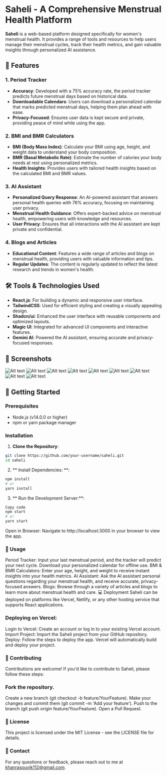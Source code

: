# Saheli - A Comprehensive Menstrual Health Platform

**Saheli** is a web-based platform designed specifically for women's menstrual health. It provides a range of tools and resources to help users manage their menstrual cycles, track their health metrics, and gain valuable insights through personalized AI assistance.

## 🌟 Features

### 1. **Period Tracker**
   - **Accuracy**: Developed with a 75% accuracy rate, the period tracker predicts future menstrual days based on historical data.
   - **Downloadable Calendars**: Users can download a personalized calendar that marks predicted menstrual days, helping them plan ahead with ease.
   - **Privacy-Focused**: Ensures user data is kept secure and private, providing peace of mind while using the app.

### 2. **BMI and BMR Calculators**
   - **BMI (Body Mass Index)**: Calculate your BMI using age, height, and weight data to understand your body composition.
   - **BMR (Basal Metabolic Rate)**: Estimate the number of calories your body needs at rest using personalized metrics.
   - **Health Insights**: Provides users with tailored health insights based on the calculated BMI and BMR values.

### 3. **AI Assistant**
   - **Personalized Query Response**: An AI-powered assistant that answers personal health queries with 76% accuracy, focusing on maintaining user privacy.
   - **Menstrual Health Guidance**: Offers expert-backed advice on menstrual health, empowering users with knowledge and resources.
   - **User Privacy**: Ensures that all interactions with the AI assistant are kept private and confidential.

### 4. **Blogs and Articles**
   - **Educational Content**: Features a wide range of articles and blogs on menstrual health, providing users with valuable information and tips.
   - **Regular Updates**: The content is regularly updated to reflect the latest research and trends in women's health.

## 🛠️ Tools & Technologies Used

- **React.js**: For building a dynamic and responsive user interface.
- **TailwindCSS**: Used for efficient styling and creating a visually appealing design.
- **Shadcn/ui**: Enhanced the user interface with reusable components and optimized layouts.
- **Magic UI**: Integrated for advanced UI components and interactive features.
- **Gemini AI**: Powered the AI assistant, ensuring accurate and privacy-focused responses.

## 📸 Screenshots

![Alt text](   https://github.com/DeshDeepakKant/Saheli/blob/master/Screenshot%20from%202024-08-17%2001-04-06.png    )
![Alt text](     https://github.com/DeshDeepakKant/Saheli/blob/master/Screenshot%20from%202024-08-17%2001-04-18.png  )
![Alt text](    https://github.com/DeshDeepakKant/Saheli/blob/master/Screenshot%20from%202024-08-17%2001-04-24.png   )
![Alt text](    https://github.com/DeshDeepakKant/Saheli/blob/master/Screenshot%20from%202024-08-17%2001-04-30.png   )
![Alt text](  https://github.com/DeshDeepakKant/Saheli/blob/master/Screenshot%20from%202024-08-17%2001-05-11.png     )
![Alt text](     https://github.com/DeshDeepakKant/Saheli/blob/master/Screenshot%20from%202024-08-17%2001-05-40.png  )
![Alt text](    https://github.com/DeshDeepakKant/Saheli/blob/master/Screenshot%20from%202024-08-17%2001-05-55.png   )
![Alt text](    https://github.com/DeshDeepakKant/Saheli/blob/master/Screenshot%20from%202024-08-17%2001-06-04.png   )
![Alt text](   https://github.com/DeshDeepakKant/Saheli/blob/master/Screenshot%20from%202024-08-17%2001-06-48.png    )





## 🚀 Getting Started

### Prerequisites
- Node.js (v14.0.0 or higher)
- npm or yarn package manager

### Installation

1. **Clone the Repository**:
```bash
git clone https://github.com/your-username/saheli.git
cd saheli
```
2. ** Install Dependencies: **:
```bash
npm install
# or
yarn install
   ``` 


3. ** Run the Development Server:**:
```bash
Copy code
npm start
# or
yarn start
```

Open in Browser:
Navigate to http://localhost:3000 in your browser to view the app.

### **📄 Usage**
Period Tracker: Input your last menstrual period, and the tracker will predict your next cycle. Download your personalized calendar for offline use.
BMI & BMR Calculators: Enter your age, height, and weight to receive instant insights into your health metrics.
AI Assistant: Ask the AI assistant personal questions regarding your menstrual health, and receive accurate, privacy-focused answers.
Blogs: Browse through a variety of articles and blogs to learn more about menstrual health and care.
💻 Deployment
Saheli can be deployed on platforms like Vercel, Netlify, or any other hosting service that supports React applications.

### **Deploying on Vercel:**
Login to Vercel: Create an account or log in to your existing Vercel account.
Import Project: Import the Saheli project from your GitHub repository.
Deploy: Follow the steps to deploy the app. Vercel will automatically build and deploy your project.
###  **🤝 Contributing**
Contributions are welcome! If you'd like to contribute to Saheli, please follow these steps:

### **Fork the repository.**
Create a new branch (git checkout -b feature/YourFeature).
Make your changes and commit them (git commit -m 'Add your feature').
Push to the branch (git push origin feature/YourFeature).
Open a Pull Request.

### **📝 License**
This project is licensed under the MIT License - see the LICENSE file for details.

### **📧 Contact**
For any questions or feedback, please reach out to me at khanrasouvik112@gmail.com.

